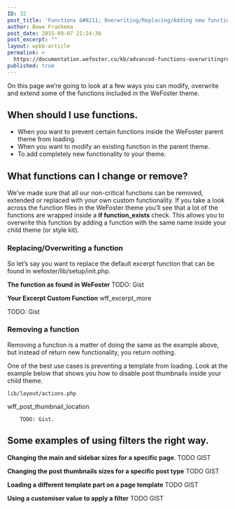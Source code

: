 ```yaml
---
ID: 32
post_title: 'Functions &#8211; Overwriting/Replacing/Adding new functionality'
author: Bowe Frankema
post_date: 2015-09-07 21:24:36
post_excerpt: ""
layout: wpkb-article
permalink: >
  https://documentation.wefoster.co/kb/advanced-functions-overwritingreplacingadding-new-functionality/
published: true
---
```

On this page we’re going to look at a few ways you can modify, overwrite and extend some of the functions included in the WeFoster theme.

## When should I use functions.

*   When you want to prevent certain functions inside the WeFoster parent theme from loading.
*   When you want to modify an existing function in the parent theme.
*   To add completely new functionality to your theme.

## What functions can I change or remove?

We’ve made sure that all our non-critical functions can be removed, extended or replaced with your own custom functionality. If you take a look across the function files in the WeFoster theme you’ll see that a lot of the functions are wrapped inside a **if function_exists** check. This allows you to overwrite this function by adding a function with the same name inside your child theme (or style kit).

### Replacing/Overwriting a function

So let’s say you want to replace the default excerpt function that can be found in wefoster/lib/setup/init.php.

**The function as found in WeFoster** TODO: Gist

**Your Excerpt Custom Function** wff_excerpt_more

TODO: Gist

### Removing a function

Removing a function is a matter of doing the same as the example above, but instead of return new functionality, you return nothing.

One of the best use cases is preventing a template from loading. Look at the example below that shows you how to disable post thumbnails inside your child theme.

    lib/layout/actions.php
    

wff_post_thumbnail_location

        TODO: Gist.
    

## Some examples of using filters the right way.

**Changing the main and sidebar sizes for a specific page**. TODO GIST

**Changing the post thumbnails sizes for a specific post type** TODO GIST

**Loading a different template part on a page template** TODO GIST

**Using a customiser value to apply a filter** TODO GIST